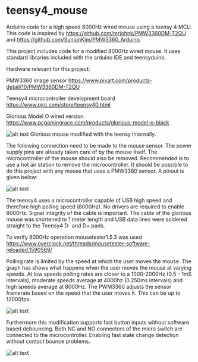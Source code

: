# teensy4_mouse
Arduino code for a high speed 8000Hz wired mouse using a teensy 4 MCU. 
This code is inspired by https://github.com/mrjohnk/PMW3360DM-T2QU and https://github.com/SunjunKim/PMW3360_Arduino.

This project includes code for a modified 8000Hz wired mouse.
It uses standard libraries included with the arduino IDE and teensyduino. 

Hardware relevant for this project:

PMW3360 image sensor https://www.pixart.com/products-detail/10/PMW3360DM-T2QU

Teensy4 microcontroller development board https://www.pjrc.com/store/teensy40.html 

Glorious Model O wired version. https://www.pcgamingrace.com/products/glorious-model-o-black

![alt text](https://github.com/Trip93/teensy4_mouse/blob/main/pictures/mouse_top_closed.jpg)
Glorious mouse modified with the teensy internally.

The following connection need to be made to the mouse sensor. The power supply pins are already taken care of by the mouse itself.
The microcontroller of the mouse should also be removed. Recommended is to use a hot air station to remove the microcontroller. 
It should be possible to do this project with any mouse that uses a PMW3360 sensor.
A pinout is given below: 

![alt text](https://github.com/Trip93/teensy4_mouse/blob/main/pictures/teensy4_mouse_pinout.png)

The teensy4 uses a microcontroller capable of USB high speed and therefore high polling speed (8000Hz). 
No drivers are required to enable 8000Hz. Signal integrity of the cable is important. 
The cable of the glorious mouse was shortened to 1 meter length and USB data lines were soldered straight to the Teensy4 D- and D+ pads. 

To verify 8000Hz operation mousetester1.5.3 was used https://www.overclock.net/threads/mousetester-software-reloaded.1590569/ 

Polling rate is limited by the speed at which the user moves the mouse. The graph has shows what happens when the user moves the mouse at varying speeds. 
At low speeds polling rates are closer to a 1000-2000Hz (0.5 - 1mS intervals), moderate speeds average at 4000hz (0.250ms intervals) and high speeds average at 8000Hz.
The PWM3360 adjusts the sensor framerate based on the speed that the user moves it. This can be up to 12000fps.

![alt text](https://github.com/Trip93/teensy4_mouse/blob/main/pictures/mousetester_teensy_mouse.png)

Furthermore this modification supports fast button inputs without software based debouncing. 
Both NC and NO connectors of the micro switch are connected to the microcontroller. Enabling fast state change detection without contact bounce problems.

![alt text](https://github.com/Trip93/teensy4_mouse/blob/main/pictures/NC_NO_debouncing.png)
